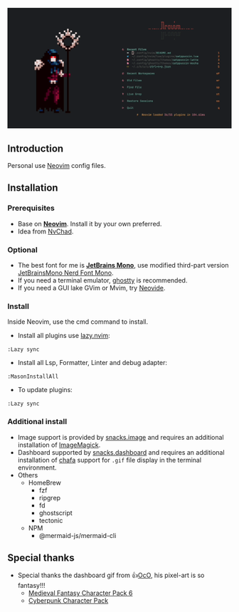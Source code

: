 ![showcase](./assets/showcase/May-21-2025.01-47-04.gif)

## Introduction

Personal use [Neovim](https://neovim.io) config files.

## Installation

### Prerequisites

- Base on [**Neovim**](https://neovim.io). Install it by your own preferred.
- Idea from [NvChad](https://nvchad.com).

### Optional

- The best font for me is [**JetBrains Mono**](https://www.jetbrains.com/lp/mono/), use modified third-part version [JetBrainsMono Nerd Font Mono](https://www.nerdfonts.com/font-downloads).
- If you need a terminal emulator, [ghostty](https://ghostty.org/) is recommended.
- If you need a GUI lake GVim or Mvim, try [Neovide](https://neovide.dev).

### Install

Inside Neovim, use the cmd command to install.

- Install all plugins use [lazy.nvim](https://github.com/folke/lazy.nvim):

```vim
:Lazy sync
```

- Install all Lsp, Formatter, Linter and debug adapter:

```vim
:MasonInstallAll
```

- To update plugins:

```vim
:Lazy sync
```

### Additional install

- Image support is provided by [snacks.image](https://github.com/folke/snacks.nvim/blob/main/docs/image.md) and requires an additional installation of [ImageMagick](https://imagemagick.org/).
- Dashboard supported by [snacks.dashboard](https://github.com/folke/snacks.nvim/blob/main/docs/dashboard.md) and requires an additional installation of [chafa](https://github.com/hpjansson/chafa) support for `.gif` file display in the terminal environment.
- Others
  - HomeBrew
    - fzf
    - ripgrep
    - fd
    - ghostscript
    - tectonic
  - NPM
    - @mermaid-js/mermaid-cli

## Special thanks

- Special thanks the dashboard gif from 👍[OcO](https://oco.itch.io/), his pixel-art is so fantasy!!!
  - [Medieval Fantasy Character Pack 6](https://oco.itch.io/medieval-fantasy-character-pack-6)
  - [Cyberpunk Character Pack](https://oco.itch.io/cyberpunk-character-pack)
